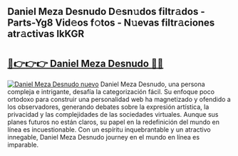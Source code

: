 ## Daniel Meza Desnudo D𝚎sn𝚞dos filtr𝚊dos - Parts-Yg8 Vid𝚎os f𝚘tos - N𝚞evas filtr𝚊ciones atr𝚊ctivas lkKGR

# <h2><a href="http://mbb866.tromn.icu/?c=Daniel+Meza+Desnudo">🔗👉👉👉 Daniel Meza Desnudo 🔗🔗</a></h2>

[![Daniel Meza Desnudo nuevo](https://i.imgur.com/pEAQMta.gif)](http://mbb866.tromn.icu/?c=Daniel+Meza+Desnudo)
Daniel Meza Desnudo, una persona compleja e intrigante, desafía la categorización fácil. Su enfoque poco ortodoxo para construir una personalidad web ha magnetizado y ofendido a los observadores, generando debates sobre la expresión artística, la privacidad y las complejidades de las sociedades virtuales. Aunque sus planes futuros no están claros, su papel en la redefinición del mundo en línea es incuestionable. Con un espíritu inquebrantable y un atractivo innegable, Daniel Meza Desnudo journey en el mundo en línea es imparable.
